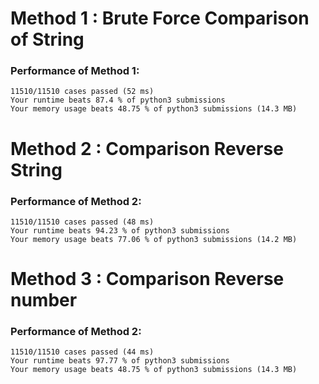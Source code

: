# Method 1 : Brute Force Comparison of String

### Performance of Method 1:
```
11510/11510 cases passed (52 ms)
Your runtime beats 87.4 % of python3 submissions
Your memory usage beats 48.75 % of python3 submissions (14.3 MB)
```

# Method 2 : Comparison Reverse String 

### Performance of Method 2:
```
11510/11510 cases passed (48 ms)
Your runtime beats 94.23 % of python3 submissions
Your memory usage beats 77.06 % of python3 submissions (14.2 MB)
```

# Method 3 : Comparison Reverse number 

### Performance of Method 2:
```
11510/11510 cases passed (44 ms)
Your runtime beats 97.77 % of python3 submissions
Your memory usage beats 48.75 % of python3 submissions (14.3 MB)
```